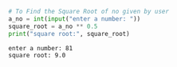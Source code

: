 ```python
# To Find the Square Root of no given by user
a_no = int(input("enter a number: "))
square_root = a_no ** 0.5
print("square root:", square_root)
```

    enter a number: 81
    square root: 9.0
    


```python

```
